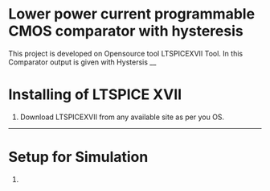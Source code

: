 # Lower power current programmable CMOS comparator with hysteresis
This project is developed on Opensource tool LTSPICEXVII Tool. In this Comparator output is given with Hystersis
__
# Installing of LTSPICE XVII
1. Download LTSPICEXVII from any available site as per you OS.
___
# Setup for Simulation
1.
